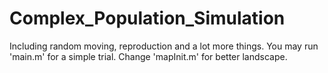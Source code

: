 # Complex_Population_Simulation
Including random moving, reproduction and a lot more things.
You may run 'main.m' for a simple trial.
Change 'mapInit.m' for better landscape.
